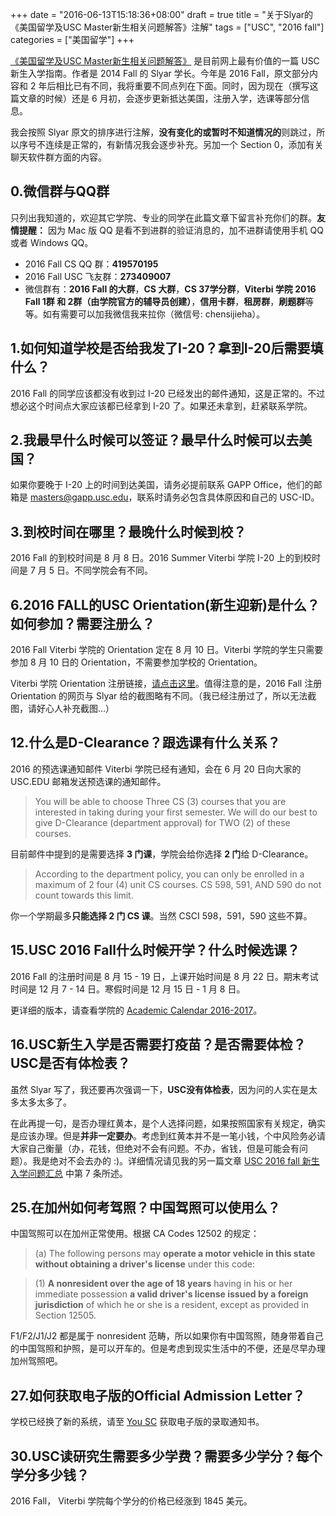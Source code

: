 +++
date = "2016-06-13T15:18:36+08:00"
draft = true
title = "关于Slyar的《美国留学及USC Master新生相关问题解答》注解"
tags = ["USC", "2016 fall"]
categories = ["美国留学"]
+++

[《美国留学及USC Master新生相关问题解答》](https://www.slyar.com/blog/usc-question-answer.html) 是目前网上最有价值的一篇 USC 新生入学指南。作者是 2014 Fall 的 Slyar 学长。今年是 2016 Fall，原文部分内容和 2 年后相比已有不同，我将重要不同点列在下面。同时，因为现在（撰写这篇文章的时候）还是 6 月初，会逐步更新抵达美国，注册入学，选课等部分信息。

我会按照 Slyar 原文的排序进行注解，**没有变化的或暂时不知道情况的**则跳过，所以序号不连续是正常的，有新情况我会逐步补充。另加一个 Section 0，添加有关聊天软件群方面的内容。

## 0.微信群与QQ群

只列出我知道的，欢迎其它学院、专业的同学在此篇文章下留言补充你们的群。**友情提醒：** 因为 Mac 版 QQ 是看不到进群的验证消息的，加不进群请使用手机 QQ 或者 Windows QQ。

* 2016 Fall CS QQ 群：**419570195** 
* 2016 Fall USC 飞友群：**273409007**
* 微信群有：**2016 Fall 的大群**，**CS 大群**，**CS 37学分群**，**Viterbi 学院 2016 Fall 1群 和 2群（由学院官方的辅导员创建）**，**信用卡群**，**租房群**，**刷题群**等等。如有需要可以加我微信我来拉你（微信号: chensijieha）。

## 1.如何知道学校是否给我发了I-20？拿到I-20后需要填什么？

2016 Fall 的同学应该都没有收到过 I-20 已经发出的邮件通知，这是正常的。不过想必这个时间点大家应该都已经拿到 I-20 了。如果还未拿到，赶紧联系学院。

## 2.我最早什么时候可以签证？最早什么时候可以去美国？

如果你要晚于 I-20 上的时间到达美国，请务必提前联系 GAPP Office，他们的邮箱是 masters@gapp.usc.edu，联系时请务必包含具体原因和自己的 USC-ID。

## 3.到校时间在哪里？最晚什么时候到校？

2016 Fall 的到校时间是 8 月 8 日。2016 Summer Viterbi 学院 I-20 上的到校时间是 7 月 5 日。不同学院会有不同。

## 6.2016 FALL的USC Orientation(新生迎新)是什么？如何参加？需要注册么？

2016 Fall Viterbi 学院的 Orientation 定在 8 月 10 日。Viterbi 学院的学生只需要参加 8 月 10 日的 Orientation，不需要参加学校的 Orientation。

Viterbi 学院 Orientation 注册链接，[请点击这里](http://tools.uscden.net/fallorientation/)。值得注意的是，2016 Fall 注册 Orientation 的网页与 Slyar 给的截图略有不同。（我已经注册过了，所以无法截图，请好心人补充截图...）

## 12.什么是D-Clearance？跟选课有什么关系？

2016 的预选课通知邮件 Viterbi 学院已经有通知，会在 6 月 20 日向大家的 USC.EDU 邮箱发送预选课的通知邮件。

> You will be able to choose Three CS (3) courses that you are interested in taking during your first semester. We will do our best to give D-Clearance (department approval) for TWO (2) of these courses.

目前邮件中提到的是需要选择 **3 门课**，学院会给你选择 **2 门**给 D-Clearance。

> According to the department policy, you can only be enrolled in a maximum of 2 four (4) unit CS courses. CS 598, 591, AND 590 do not count towards this limit.

你一个学期最多**只能选择 2 门 CS 课**。当然 CSCI 598，591，590 这些不算。

## 15.USC 2016 Fall什么时候开学？什么时候选课？

2016 Fall 的注册时间是 8 月 15 - 19 日，上课开始时间是 8 月 22 日。期末考试时间是 12 月 7 - 14 日。寒假时间是 12 月 15 日 - 1 月 8 日。

更详细的版本，请查看学院的 [Academic Calendar 2016-2017](http://academics.usc.edu/calendar/2016-2017/)。

## 16.USC新生入学是否需要打疫苗？是否需要体检？USC是否有体检表？

虽然 Slyar 写了，我还要再次强调一下，**USC没有体检表**，因为问的人实在是太多太多太多了。

在此再提一句，是否办理红黄本，是个人选择问题，如果按照国家有关规定，确实是应该办理。但是**并非一定要办**。考虑到红黄本并不是一笔小钱，个中风险务必请大家自己衡量（办，花钱，但绝对不会有问题。不办，省钱，但是可能会有问题）。我是绝对不会去办的 :)。详细情况请见我的另一篇文章 [USC 2016 fall 新生入学问题汇总](http://www.linrk.com/post/usc-guide-to-2016-fall/) 中第 7 条所述。

## 25.在加州如何考驾照？中国驾照可以使用么？

中国驾照可以在加州正常使用。根据 CA Codes 12502 的规定：

> (a) The following persons may **operate a motor vehicle in this state without obtaining a driver's license** under this code:

> (1) **A nonresident over the age of 18 years** having in his or her immediate possession **a valid driver's license issued by a foreign jurisdiction** of which he or she is a resident, except as provided in Section 12505.

F1/F2/J1/J2 都是属于 nonresident 范畴，所以如果你有中国驾照，随身带着自己的中国驾照和护照，是可以开车的。但是考虑到现实生活中的不便，还是尽早办理加州驾照吧。

## 27.如何获取电子版的Official Admission Letter？

学校已经换了新的系统，请至 [You SC](http://you.usc.edu) 获取电子版的录取通知书。

## 30.USC读研究生需要多少学费？需要多少学分？每个学分多少钱？

2016 Fall， Viterbi 学院每个学分的价格已经涨到 1845 美元。